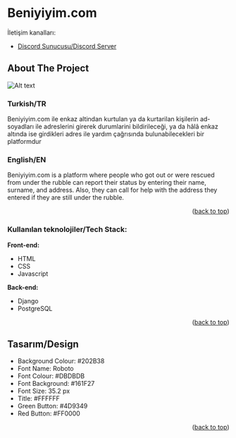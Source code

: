 <!-- Improved compatibility of back to top link: See: https://github.com/othneildrew/Best-README-Template/pull/73 -->
<a name="readme-top"></a>

  <h1 align="left">Beniyiyim.com</h1>

 İletişim kanalları:
  <p align="left">

   - [Discord Sunucusu/Discord Server](https://discord.com/invite/itdepremyardim)
  </p>
</div>


<!-- ABOUT THE PROJECT -->
## About The Project
![Alt text](https://media.discordapp.net/attachments/1072456259791491095/1072562386327842867/image.png?width=2083&height=1196)

### Turkish/TR
Beniyiyim.com ile enkaz altindan kurtulan ya da kurtarilan kişilerin ad-soyadları ile adreslerini girerek durumlarini bildirileceği, ya da hâlâ enkaz altında ise girdikleri adres ile yardım çağrısında bulunabilecekleri bir platformdur

### English/EN
Beniyiyim.com is a platform where people who got out or were rescued from under the rubble can report their status by entering their name, surname, and address. Also, they can call for help with the address they entered if they are still under the rubble.

<p align="right">(<a href="#readme-top">back to top</a>)</p>

### Kullanılan teknolojiler/Tech Stack:

**Front-end:**
* HTML
* CSS
* Javascript 

**Back-end:**
* Django
* PostgreSQL

<p align="right">(<a href="#readme-top">back to top</a>)</p>


## Tasarım/Design

* Background Colour: #202B38
* Font Name: Roboto
* Font Colour: #DBDBDB
* Font Background: #161F27
* Font Size: 35.2 px
* Title: #FFFFFF
* Green Button: #4D9349
* Red Button:  #FF0000

<p align="right">(<a href="#readme-top">back to top</a>)</p>
